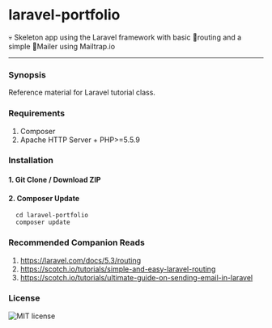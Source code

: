 # laravel-portfolio
:skull: Skeleton app using the Laravel framework with basic :bicyclist:routing and a simple :email:Mailer using Mailtrap.io
***
### Synopsis

Reference material for Laravel tutorial class.

### Requirements

1. Composer
2. Apache HTTP Server + PHP>=5.5.9

### Installation

#### 1. Git Clone / Download ZIP
#### 2. Composer Update

```
  cd laravel-portfolio
  composer update
```

### Recommended Companion Reads
1. https://laravel.com/docs/5.3/routing
2. https://scotch.io/tutorials/simple-and-easy-laravel-routing
3. https://scotch.io/tutorials/ultimate-guide-on-sending-email-in-laravel

### License

![MIT license](https://img.shields.io/npm/l/express.svg)


